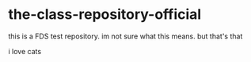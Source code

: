 # the-class-repository-official
this is a FDS test repository. im not sure what this means. but that's that

i love cats